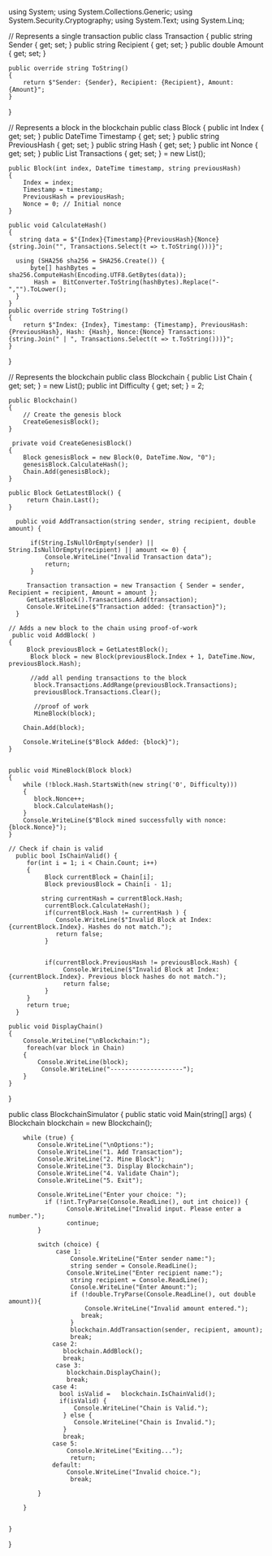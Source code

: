 using System;
using System.Collections.Generic;
using System.Security.Cryptography;
using System.Text;
using System.Linq;

// Represents a single transaction
public class Transaction
{
    public string Sender { get; set; }
    public string Recipient { get; set; }
    public double Amount { get; set; }

    public override string ToString()
    {
        return $"Sender: {Sender}, Recipient: {Recipient}, Amount: {Amount}";
    }
}

// Represents a block in the blockchain
public class Block
{
    public int Index { get; set; }
    public DateTime Timestamp { get; set; }
    public string PreviousHash { get; set; }
    public string Hash { get; set; }
    public int Nonce { get; set; }
    public List<Transaction> Transactions { get; set; } = new List<Transaction>();

    public Block(int index, DateTime timestamp, string previousHash)
    {
        Index = index;
        Timestamp = timestamp;
        PreviousHash = previousHash;
        Nonce = 0; // Initial nonce
    }

    public void CalculateHash()
    {
       string data = $"{Index}{Timestamp}{PreviousHash}{Nonce}{string.Join("", Transactions.Select(t => t.ToString()))}";

      using (SHA256 sha256 = SHA256.Create()) {
          byte[] hashBytes = sha256.ComputeHash(Encoding.UTF8.GetBytes(data));
           Hash =  BitConverter.ToString(hashBytes).Replace("-","").ToLower();
      }
    }
    public override string ToString()
    {
        return $"Index: {Index}, Timestamp: {Timestamp}, PreviousHash: {PreviousHash}, Hash: {Hash}, Nonce:{Nonce} Transactions: {string.Join(" | ", Transactions.Select(t => t.ToString()))}";
    }
}

// Represents the blockchain
public class Blockchain
{
    public List<Block> Chain { get; set; } = new List<Block>();
    public int Difficulty { get; set; } = 2;

    public Blockchain()
    {
        // Create the genesis block
        CreateGenesisBlock();
    }

     private void CreateGenesisBlock()
    {
        Block genesisBlock = new Block(0, DateTime.Now, "0");
        genesisBlock.CalculateHash();
        Chain.Add(genesisBlock);
    }

    public Block GetLatestBlock() {
         return Chain.Last();
    }

      public void AddTransaction(string sender, string recipient, double amount) {

          if(String.IsNullOrEmpty(sender) || String.IsNullOrEmpty(recipient) || amount <= 0) {
              Console.WriteLine("Invalid Transaction data");
              return;
          }

         Transaction transaction = new Transaction { Sender = sender, Recipient = recipient, Amount = amount };
         GetLatestBlock().Transactions.Add(transaction);
         Console.WriteLine($"Transaction added: {transaction}");
      }

    // Adds a new block to the chain using proof-of-work
     public void AddBlock( )
    {
         Block previousBlock = GetLatestBlock();
          Block block = new Block(previousBlock.Index + 1, DateTime.Now, previousBlock.Hash);

          //add all pending transactions to the block
           block.Transactions.AddRange(previousBlock.Transactions);
           previousBlock.Transactions.Clear();

           //proof of work
           MineBlock(block);

        Chain.Add(block);

        Console.WriteLine($"Block Added: {block}");
    }


    public void MineBlock(Block block)
    {
        while (!block.Hash.StartsWith(new string('0', Difficulty)))
        {
           block.Nonce++;
           block.CalculateHash();
        }
        Console.WriteLine($"Block mined successfully with nonce: {block.Nonce}");
    }

    // Check if chain is valid
      public bool IsChainValid() {
         for(int i = 1; i < Chain.Count; i++)
         {
              Block currentBlock = Chain[i];
              Block previousBlock = Chain[i - 1];

             string currentHash = currentBlock.Hash;
              currentBlock.CalculateHash();
              if(currentBlock.Hash != currentHash ) {
                 Console.WriteLine($"Invalid Block at Index: {currentBlock.Index}. Hashes do not match.");
                 return false;
              }


              if(currentBlock.PreviousHash != previousBlock.Hash) {
                   Console.WriteLine($"Invalid Block at Index: {currentBlock.Index}. Previous block hashes do not match.");
                   return false;
              }
         }
         return true;
      }

    public void DisplayChain()
    {
        Console.WriteLine("\nBlockchain:");
         foreach(var block in Chain)
        {
            Console.WriteLine(block);
             Console.WriteLine("--------------------");
        }
    }
}


public class BlockchainSimulator
{
    public static void Main(string[] args)
    {
        Blockchain blockchain = new Blockchain();

        while (true) {
            Console.WriteLine("\nOptions:");
            Console.WriteLine("1. Add Transaction");
            Console.WriteLine("2. Mine Block");
            Console.WriteLine("3. Display Blockchain");
            Console.WriteLine("4. Validate Chain");
            Console.WriteLine("5. Exit");

            Console.WriteLine("Enter your choice: ");
              if (!int.TryParse(Console.ReadLine(), out int choice)) {
                    Console.WriteLine("Invalid input. Please enter a number.");
                    continue;
            }

            switch (choice) {
                 case 1:
                     Console.WriteLine("Enter sender name:");
                     string sender = Console.ReadLine();
                    Console.WriteLine("Enter recipient name:");
                     string recipient = Console.ReadLine();
                     Console.WriteLine("Enter Amount:");
                     if (!double.TryParse(Console.ReadLine(), out double amount)){
                         Console.WriteLine("Invalid amount entered.");
                        break;
                     }
                     blockchain.AddTransaction(sender, recipient, amount);
                     break;
                case 2:
                   blockchain.AddBlock();
                   break;
                 case 3:
                    blockchain.DisplayChain();
                    break;
                case 4:
                  bool isValid =   blockchain.IsChainValid();
                  if(isValid) {
                      Console.WriteLine("Chain is Valid.");
                   } else {
                      Console.WriteLine("Chain is Invalid.");
                   }
                   break;
                case 5:
                    Console.WriteLine("Exiting...");
                     return;
                default:
                    Console.WriteLine("Invalid choice.");
                     break;

            }

        }


    }
}
